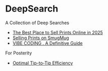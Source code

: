 # DeepSearch
A Collection of Deep Searches

 - [The Best Place to Sell Prints Online in 2025](https://deepsearch.banast.as/print-sales-2025.pdf)
 - [Selling Prints on SmugMug](https://deepsearch.banast.as/print-sales-smugmug.pdf)
 - [VIBE CODING . A Definitive Guide](https://deepsearch.banast.as/vibe-coding.pdf)


For Posterity

- [Optimal Tip-to-Tip Eﬃciency](https://deepsearch.banast.as/optimal-tip-to-tip-efficiency.pdf)